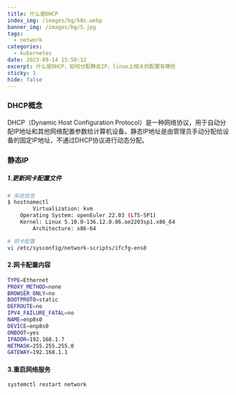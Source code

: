 ```yaml
---
title: 什么是DHCP
index_img: /images/bg/k8s.webp
banner_img: /images/bg/5.jpg
tags:
  - network
categories:
  - kubernetes
date: 2023-09-14 15:50:12
excerpt: 什么是DHCP，如何分配静态IP，linux上相关的配置有哪些
sticky: 1
hide: false
---
```


### DHCP概念

DHCP（Dynamic Host Configuration Protocol）是一种网络协议，用于自动分配IP地址和其他网络配置参数给计算机设备。静态IP地址是由管理员手动分配给设备的固定IP地址，不通过DHCP协议进行动态分配。

### 静态IP

##### 1.更新网卡配置文件

```bash
# 系统信息
$ hostnamectl
        Virtualization: kvm
    Operating System: openEuler 22.03 (LTS-SP1)
    Kernel: Linux 5.10.0-136.12.0.86.oe2203sp1.x86_64
        Architecture: x86-64

# 网卡配置
vi /etc/sysconfig/network-scripts/ifcfg-ens8
```
#### 2.网卡配置内容

```bash
TYPE=Ethernet
PROXY_METHOD=none
BROWSER_ONLY=no
BOOTPROTO=static
DEFROUTE=no
IPV4_FAILURE_FATAL=no
NAME=enp8s0
DEVICE=enp8s0
ONBOOT=yes
IPADDR=192.168.1.7
NETMASK=255.255.255.0
GATEWAY=192.168.1.1
```

#### 3.重启网络服务

```bash
systemctl restart network
```